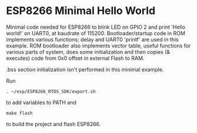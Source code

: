 # ESP8266 Minimal Hello World

Minimal code needed for ESP8266 to blink LED on GPIO 2 and print 'Hello world!' on UART0, at baudrate of 115200.
Bootloader/startup code in ROM implements various functions; delay and UART0 'printf' are used in this example.
ROM bootloader also implements vector table, useful functions for various parts of system, does some initialization and then copies (& executes) code from 0x0 offset in external Flash to RAM.

.bss section initialization isn't performed in this minimal example.

Run
```console
. ~/esp/ESP8266_RTOS_SDK/export.sh
```
to add variables to PATH and 
```console
make flash 
```
to build the project and flash ESP8266.